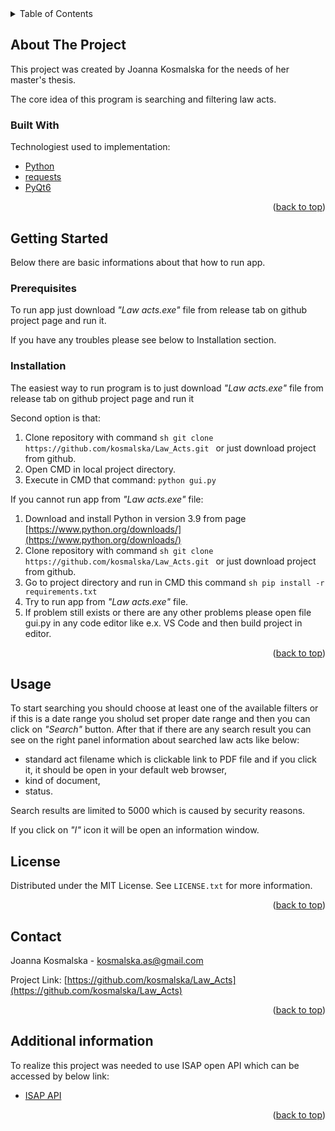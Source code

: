 <div id="top"></div>
<!-- TABLE OF CONTENTS -->
<details>
  <summary>Table of Contents</summary>
  <ol>
    <li>
      <a href="#about-the-project">About The Project</a>
      <ul>
        <li><a href="#built-with">Built With</a></li>
      </ul>
    </li>
    <li>
      <a href="#getting-started">Getting Started</a>
      <ul>
        <li><a href="#prerequisites">Prerequisites</a></li>
        <li><a href="#installation">Installation</a></li>
      </ul>
    </li>
    <li><a href="#usage">Usage</a></li>
    <li><a href="#license">License</a></li>
    <li><a href="#contact">Contact</a></li>
    <li><a href="#additional information">Additional information</a></li>
  </ol>
</details>


<!-- ABOUT THE PROJECT -->
## About The Project

This project was created by Joanna Kosmalska for the needs of her master's thesis. 

The core idea of this program is searching and filtering law acts.

### Built With

Technologiest used to implementation:

* [Python](https://www.python.org/downloads/)
* [requests](https://docs.python-requests.org/en/latest/)
* [PyQt6](https://pypi.org/project/PyQt6/)

<p align="right">(<a href="#top">back to top</a>)</p>

<!-- GETTING STARTED -->
## Getting Started

Below there are basic informations about that how to run app.

### Prerequisites

To run app just download _"Law acts.exe"_ file from release tab on github project page and run it.

If you have any troubles please see below to Installation section.

### Installation

The easiest way to run program is to just download _"Law acts.exe"_ file from release tab on github project page and run it

Second option is that:
1. Clone repository with command ```sh git clone https://github.com/kosmalska/Law_Acts.git ``` or just download project from github.
2. Open CMD in local project directory.
3. Execute in CMD that command: ```python gui.py```

If you cannot run app from _"Law acts.exe"_ file:
1. Download and install Python in version 3.9 from page [https://www.python.org/downloads/](https://www.python.org/downloads/)
2. Clone repository with command ```sh git clone https://github.com/kosmalska/Law_Acts.git ``` or just download project from github.
3. Go to project directory and run in CMD this command ```sh pip install -r requirements.txt```
4. Try to run app from _"Law acts.exe"_ file.
5. If problem still exists or there are any other problems please open file gui.py in any code editor like e.x. VS Code and then build project in editor.

<p align="right">(<a href="#top">back to top</a>)</p>

<!-- USAGE -->
## Usage

To start searching you should choose at least one of the available filters or if this is a date range you sholud set proper date range and then you can click on _"Search"_ button. After that if there are any search result you can see on the right panel information about searched law acts like below:
* standard act filename which is clickable link to PDF file and if you click it, it should be open in your default web browser,
* kind of document,
* status.

Search results are limited to 5000 which is caused by security reasons.

If you click on _"I"_ icon it will be open an information window.

<!-- LICENSE -->
## License

Distributed under the MIT License. See `LICENSE.txt` for more information.

<p align="right">(<a href="#top">back to top</a>)</p>


<!-- CONTACT -->
## Contact

Joanna Kosmalska - kosmalska.as@gmail.com

Project Link: [https://github.com/kosmalska/Law_Acts](https://github.com/kosmalska/Law_Acts)

<p align="right">(<a href="#top">back to top</a>)</p>


<!-- ADDITIONAL INFORMATION -->
## Additional information

To realize this project was needed to use ISAP open API which can be accessed by below link:

* [ISAP API](http://isap.sejm.gov.pl/api/isap/)

<p align="right">(<a href="#top">back to top</a>)</p>
